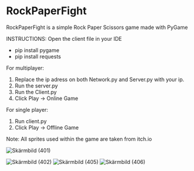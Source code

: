 # RockPaperFight
RockPaperFight is a simple Rock Paper Scissors game made with PyGame 

INSTRUCTIONS: 
Open the client file in your IDE
* pip install pygame
* pip install requests

For multiplayer:  

1) Replace the ip adress on both Network.py and Server.py with your ip.
2) Run the server.py 
3) Run the Client.py 
4) Click Play -> Online Game 

For single player:  

1) Run client.py 
2) Click Play -> Offline Game 


Note: All sprites used within the game are taken from itch.io  


![Skärmbild (401)](https://user-images.githubusercontent.com/55671529/192566463-ec80484e-2f01-44ca-85ec-c9818af69eea.png)

![Skärmbild (402)](https://user-images.githubusercontent.com/55671529/192566513-57d93c4f-b7eb-4667-a935-b7ca9e7f17d6.png)
![Skärmbild (405)](https://user-images.githubusercontent.com/55671529/192566525-420cbf47-8176-403a-b1a7-716e13a31662.png)
![Skärmbild (406)](https://user-images.githubusercontent.com/55671529/192566553-4dd35532-6928-4df2-b944-93aae55e8969.png)

